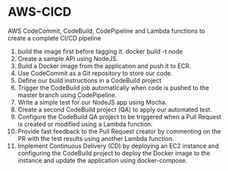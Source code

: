 # AWS-CICD
AWS CodeCommit, CodeBuild, CodePipeline and Lambda functions to create a complete CI/CD pipeline

1. build the image first before tagging it. docker build -t node
2. Create a sample API using NodeJS.
3. Build a Docker image from the application and push it to ECR.
4. Use CodeCommit as a Git repository to store our code.
5. Define our build instructions in a CodeBuild project
6. Trigger the CodeBuild job automatically when code is pushed to the master branch using CodePipeline.
7. Write a simple test for our NodeJS app using Mocha.
8. Create a second CodeBuild project (QA) to apply our automated test.
9. Configure the CodeBuild QA project to be triggered when a Pull Request is created or modified using a Lambda function.
10. Provide fast feedback to the Pull Request creator by commenting on the PR with the test results using another Lambda function.
11. Implement Continuous Delivery (CD) by deploying an EC2 instance and configuring the CodeBuild project to deploy the Docker image to the instance and update the application using docker-compose.
